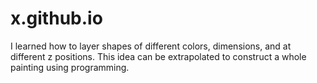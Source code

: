 # x.github.io
I learned how to layer shapes of different colors, dimensions, and at different z positions.
This idea can be extrapolated to construct a whole painting using programming.